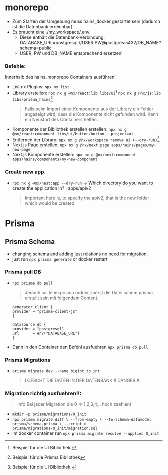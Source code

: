 # monorepo

- Zum Starten der Umgebung muss hains_docker gestartet sein (dadurch ist die Datenbank erreichbar).
- Es braucht eine ./my_workspace/.env.
  - Diese enthält die Datenbank-Verbindung:
    DATABASE_URL=postgresql://USER:PW@postgres:5432/DB_NAME?schema=public
  - USER, PW und DB_NAME entsprechend ersetzen!

### Befehle:

Innerhalb des hains_monorepo Containers ausführen!

- List nx Plugins:
  `npx nx list`
- Library erstellen:
  `npx nx g @nx/react:lib libs/ui`[^1]
  `npx nx g @nx/js:lib libs/prisma_hains`[^2]
  > Falls beim Import einer Komponente aus der Library ein Fehler angezeigt wird, dass die Komponente nicht gefunden wird. Kann ein Neustart des Containers helfen.
- Komponente der Bibliothek erstellen erstellen:
  `npx nx g @nx/react:component libs/ui/button/button --project=ui`
- Entfernen der Library:
  `npx nx g @nx/workspace:remove ui (--dry-run)`[^1]
- Next.js Page erstellen:
  `npx nx g @nx/next:page apps/hains/pages/my-new-page`
- Next.js Komponente erstellen:
  `npx nx g @nx/next:component apps/hains/components/my-new-component`

### Create new app.

- `npx nx g @nx/nest:app --dry-run`
  -> Which directory do you want to create the application in? · apps/apiv2
  > Important here is, to specify the apiv2, that is the new folder which would be created.

[^1]: Beispiel für die UI Bibliothek.
[^2]: Beispiel für die Prisma Bibliothek

# Prisma

## Prisma Schema

- changing schema and adding just relations no need for migration.
- just run `npx prisma generate` or docker restart

### Prisma pull DB

- `npx prisma db pull`

  > Jedoch sollte im prisma ordner zuerst die Datei schem.prisma erstellt sein mit folgendem Content.

  ```prisma
  generator client {
  provider = "prisma-client-js"
  }

  datasource db {
  provider = "postgresql"
  url      = env("DATABASE_URL")
  }
  ```

- Dann in den Container den Befehl ausfuehren `npx prisma db pull`

### Prisma Migrations

- `prisma migrate dev --name bigint_to_int`
  > LOESCHT DIE DATEN IN DER DATENBANK!!! DANGER!!!

### Migration richtig ausfuehren!!:

> Info Bei jeder Migration die 0 => 1,2,3,4,.. hoch zaehlen!

- `mkdir -p prisma/migrations/0_init`
- `npx prisma migrate diff \
--from-empty \
--to-schema-datamodel prisma/schema.prisma \
--script > prisma/migrations/0_init/migration.sql`
- Im docker container run `npx prisma migrate resolve --applied 0_init`
